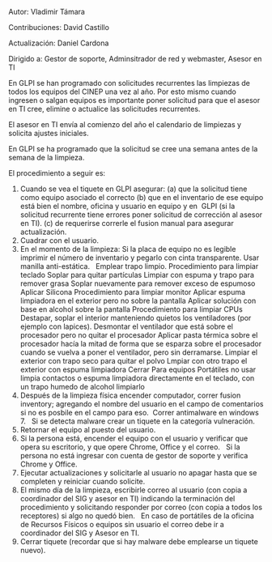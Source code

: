 Autor: Vladimir Támara

Contribuciones: David Castillo

Actualización: Daniel Cardona

Dirigido a: Gestor de soporte, Adminsitrador de red y webmaster, Asesor en TI 

En GLPI se han programado con solicitudes recurrentes las limpiezas de todos los equipos del CINEP una vez al año. Por esto mismo cuando ingresen o salgan equipos es importante poner solicitud para que el asesor en TI cree, elimine o actualice las solicitudes recurrentes.

El asesor en TI envía al comienzo del año el calendario de limpiezas y solicita ajustes iniciales.

En GLPI se ha programado que la solicitud se cree una semana antes de la semana de la limpieza.

El procedimiento a seguir es:

1. Cuando se vea el tiquete en GLPI asegurar: (a) que la solicitud tiene como equipo asociado el correcto (b) que en el inventario de ese equipo está bien el nombre, oficina y usuario en equipo y en  GLPI (si la solicitud recurrente tiene errores poner solicitud de corrección al asesor en TI). (c) de requerirse correrle el fusion manual para asegurar actualización. 
2. Cuadrar con el usuario.
3. En el momento de la limpieza:
Si la placa de equipo no es legible imprimir el número de inventario y pegarlo con cinta transparente.
Usar manilla anti-estática.  
Emplear trapo limpio.
Procedimiento para limpiar teclado
Soplar para quitar partículas
Limpiar con espuma y trapo para remover grasa
Soplar nuevamente para remover exceso de espumoso
Aplicar Silicona
Procedimiento para limpiar monitor
Aplicar espuma limpiadora en el exterior pero no sobre la pantalla
Aplicar solución con base en alcohol sobre la pantalla
Procedimiento para limpiar CPUs
Destapar, soplar el interior manteniendo quietos los ventiladores (por ejemplo con lapices).
Desmontar el ventilador que está sobre el procesador pero no quitar el procesador
Aplicar pasta térmica sobre el procesador hacía la mitad de forma que se esparza sobre el procesador cuando se vuelva a poner el ventilador, pero sin derramarse.
Limpiar el exterior con trapo seco para quitar el polvo
Lmpiar con otro trapo el exterior con espuma limpiadora
Cerrar
Para equipos Portátiles no usar limpia contactos o espuma limpiadora directamente en el teclado, con un trapo humedo de alcohol limpiarlo 
4. Después de la limpieza física encender computador, correr fusion inventory; agregando el nombre del usuario en el campo de comentarios si no es posbile en el campo para eso.  Correr antimalware en windows 7.   Si se detecta malware crear un tiquete en la categoría vulneración.
5. Retornar el equipo al puesto del usuario.
6. Si la persona está, encender el equipo con el usuario y verificar que opera su escritorio, y que opere Chrome, Office y el correo.   Si la persona no está ingresar con cuenta de gestor de soporte y verifica Chrome y Office.
7. Ejecutar actualizaciones y solicitarle al usuario no apagar hasta que se completen y reiniciar cuando solicite.
8. El mismo día de la limpieza, escribirle correo al usuario (con copia a coordinador del SIG y asesor en TI) indicando la terminación del procedimiento y solicitando responder por correo (con copia a todos los receptores) si algo no quedó bien.   En caso de portátiles de la oficina de Recursos Físicos o equipos sin usuario el correo debe ir a coordinador del SIG y Asesor en TI.
9. Cerrar tiquete (recordar que si hay malware debe emplearse un tiquete nuevo).
